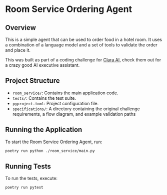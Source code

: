 # Room Service Ordering Agent

## Overview

This is a simple agent that can be used to order food in a hotel room. It uses a combination of a language model and a set of tools to validate the order and place it.

This was built as part of a coding challenge for [Clara AI](https://claralabs.com/), check them out for a crazy good AI executive assistant.

## Project Structure

- `room_service/`: Contains the main application code.
- `tests/`: Contains the test suite.
- `pyproject.toml`: Project configuration file.
- `specifications/`: A directory containing the original challenge requirements, a flow diagram, and example validation paths

## Running the Application

To start the Room Service Ordering Agent, run:

```bash
poetry run python ./room_service/main.py
```

## Running Tests

To run the tests, execute:

```bash
poetry run pytest
```
